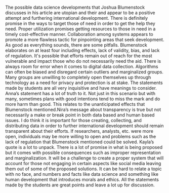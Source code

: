The possible data science developments that Joshua Blumenstock discusses in his article are utopian and their and appear to be a positive attempt and furthering international development. There is definitely promise in the ways to target those of need in order to get the help they need. Proper utilization promises getting resources to those in need in a timely cost-effective manner. Collaboration among systems appears to promote a more flawless tactic for pinpointing areas that seek development. As good as everything sounds, there are some pitfalls. Blumenstock elaborates on at least four including effects, lack of validity, bias, and lack of regulation. It's possible that efforts remain out of reach for the most vulnerable and impact those who do not necessarily need the aid. There is always room for error when it comes to digital data collection. Algorithms can often be biased and disregard certain outliers and marginalized groups. Many groups are unwilling to completely open themselves up through technology as a need for privacy and protection is at stake. 
The statements made by students are all very inquisitive and have meanings to consider. Anna’s statement has a lot of truth to it. Not just in this scenario but with many, sometimes plans with good intentions tend to miss the mark and do more harm than good. This relates to the unanticipated effects that Blumenstock mentioned.Nira’s message about transparency is true but not necessarily a make or break point in both data based and human based issues. I do think it is important for those creating, collecting, and distributing data in order to further international development should remain transparent about their efforts. If researchers, analysts, etc. were more open, individuals may be more willing to open and problems such as the lack of regulation that Blumenstock mentioned could be solved. Kayla’s quote is a lot to unpack. There is a lot of promise in what is being proposed but it comes with possible consequences such as improper representation and marginalization. It will be a challenge to create a proper system that will account for those not engaging in certain aspects like social media leaving them out of some of the proposed solutions. It can be hard to relate a topic with no face, and numbers and facts like data science and something like human development that introduces morals and ethics. All the statements made by the students are great points and leave a lot up for discussion.
